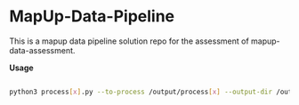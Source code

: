 # MapUp-Data-Pipeline
This is a mapup data pipeline solution repo for the assessment of mapup-data-assessment.

**Usage**

```bash

python3 process[x].py --to-process /output/process[x] --output-dir /output/process[x+1]

```

